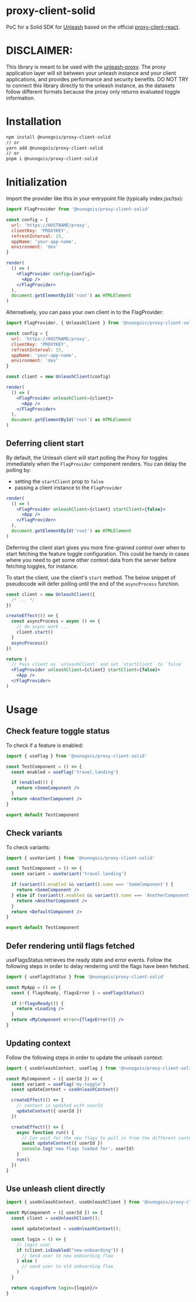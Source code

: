 # proxy-client-solid

PoC for a Solid SDK for [Unleash](https://www.getunleash.io/) based on the official [proxy-client-react](https://github.com/Unleash/proxy-client-react).

# DISCLAIMER:

This library is meant to be used with the [unleash-proxy](https://github.com/Unleash/unleash-proxy). The proxy application layer will sit between your unleash instance and your client applications, and provides performance and security benefits. DO NOT TRY to connect this library directly to the unleash instance, as the datasets follow different formats because the proxy only returns evaluated toggle information.

# Installation

```bash
npm install @nunogois/proxy-client-solid
// or
yarn add @nunogois/proxy-client-solid
// or
pnpm i @nunogois/proxy-client-solid
```

# Initialization

Import the provider like this in your entrypoint file (typically index.jsx/tsx):

```jsx
import FlagProvider from '@nunogois/proxy-client-solid'

const config = {
  url: 'https://HOSTNAME/proxy',
  clientKey: 'PROXYKEY',
  refreshInterval: 15,
  appName: 'your-app-name',
  environment: 'dev'
}

render(
  () => (
    <FlagProvider config={config}>
      <App />
    </FlagProvider>
  ),
  document.getElementById('root') as HTMLElement
)
```

Alternatively, you can pass your own client in to the FlagProvider:

```jsx
import FlagProvider, { UnleashClient } from '@nunogois/proxy-client-solid'

const config = {
  url: 'https://HOSTNAME/proxy',
  clientKey: 'PROXYKEY',
  refreshInterval: 15,
  appName: 'your-app-name',
  environment: 'dev'
}

const client = new UnleashClient(config)

render(
  () => (
    <FlagProvider unleashClient={client}>
      <App />
    </FlagProvider>
  ),
  document.getElementById('root') as HTMLElement
)
```

## Deferring client start

By default, the Unleash client will start polling the Proxy for toggles immediately when the `FlagProvider` component renders. You can delay the polling by:

- setting the `startClient` prop to `false`
- passing a client instance to the `FlagProvider`

```jsx
render(
  () => (
    <FlagProvider unleashClient={client} startClient={false}>
      <App />
    </FlagProvider>
  ),
  document.getElementById('root') as HTMLElement
)
```

Deferring the client start gives you more fine-grained control over when to start fetching the feature toggle configuration. This could be handy in cases where you need to get some other context data from the server before fetching toggles, for instance.

To start the client, use the client's `start` method. The below snippet of pseudocode will defer polling until the end of the `asyncProcess` function.

```jsx
const client = new UnleashClient({
  /* ... */
})

createEffect(() => {
  const asyncProcess = async () => {
    // do async work ...
    client.start()
  }
  asyncProcess()
})

return (
  // Pass client as `unleashClient` and set `startClient` to `false`
  <FlagProvider unleashClient={client} startClient={false}>
    <App />
  </FlagProvider>
)
```

# Usage

## Check feature toggle status

To check if a feature is enabled:

```jsx
import { useFlag } from '@nunogois/proxy-client-solid'

const TestComponent = () => {
  const enabled = useFlag('travel.landing')

  if (enabled()) {
    return <SomeComponent />
  }
  return <AnotherComponent />
}

export default TestComponent
```

## Check variants

To check variants:

```jsx
import { useVariant } from '@nunogois/proxy-client-solid'

const TestComponent = () => {
  const variant = useVariant('travel.landing')

  if (variant().enabled && variant().name === 'SomeComponent') {
    return <SomeComponent />
  } else if (variant().enabled && variant().name === 'AnotherComponent') {
    return <AnotherComponent />
  }
  return <DefaultComponent />
}

export default TestComponent
```

## Defer rendering until flags fetched

useFlagsStatus retrieves the ready state and error events.
Follow the following steps in order to delay rendering until the flags have been fetched.

```jsx
import { useFlagsStatus } from '@nunogois/proxy-client-solid'

const MyApp = () => {
  const { flagsReady, flagsError } = useFlagsStatus()

  if (!flagsReady()) {
    return <Loading />
  }
  return <MyComponent error={flagsError()} />
}
```

## Updating context

Follow the following steps in order to update the unleash context:

```jsx
import { useUnleashContext, useFlag } from '@nunogois/proxy-client-solid'

const MyComponent = ({ userId }) => {
  const variant = useFlag('my-toggle')
  const updateContext = useUnleashContext()

  createEffect(() => {
    // context is updated with userId
    updateContext({ userId })
  })

  createEffect(() => {
    async function run() {
      // Can wait for the new flags to pull in from the different context
      await updateContext({ userId })
      console.log('new flags loaded for', userId)
    }
    run()
  })
}
```

## Use unleash client directly

```jsx
import { useUnleashContext, useUnleashClient } from '@nunogois/proxy-client-solid'

const MyComponent = ({ userId }) => {
  const client = useUnleashClient();

  const updateContext = useUnleashContext();

  const login = () => {
    // login user
    if (client.isEnabled("new-onboarding")) {
      // Send user to new onboarding flow
    } else (
      // send user to old onboarding flow
    )
  }

  return <LoginForm login={login}/>
}
```
